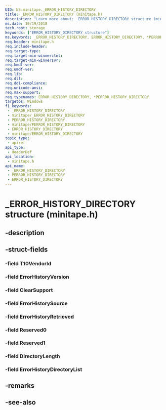 ```yaml
---
UID: NS:minitape._ERROR_HISTORY_DIRECTORY
title: _ERROR_HISTORY_DIRECTORY (minitape.h)
description: "Learn more about: _ERROR_HISTORY_DIRECTORY structure (minitape.h)"
ms.date: 10/19/2018
tech.root: storage
keywords: ["ERROR_HISTORY_DIRECTORY structure"]
ms.keywords: _ERROR_HISTORY_DIRECTORY, ERROR_HISTORY_DIRECTORY, *PERROR_HISTORY_DIRECTORY,
req.header: minitape.h
req.include-header: 
req.target-type: 
req.target-min-winverclnt: 
req.target-min-winversvr: 
req.kmdf-ver: 
req.umdf-ver: 
req.lib: 
req.dll: 
req.ddi-compliance: 
req.unicode-ansi: 
req.max-support: 
req.typenames: ERROR_HISTORY_DIRECTORY, *PERROR_HISTORY_DIRECTORY
targetos: Windows
f1_keywords:
 - _ERROR_HISTORY_DIRECTORY
 - minitape/_ERROR_HISTORY_DIRECTORY
 - PERROR_HISTORY_DIRECTORY
 - minitape/PERROR_HISTORY_DIRECTORY
 - ERROR_HISTORY_DIRECTORY
 - minitape/ERROR_HISTORY_DIRECTORY
topic_type:
 - apiref
api_type:
 - HeaderDef
api_location:
 - minitape.h
api_name:
 - _ERROR_HISTORY_DIRECTORY
 - PERROR_HISTORY_DIRECTORY
 - ERROR_HISTORY_DIRECTORY
---
```


# _ERROR_HISTORY_DIRECTORY structure (minitape.h)


## -description

## -struct-fields

### -field T10VendorId

### -field ErrorHistoryVersion

### -field ClearSupport

### -field ErrorHistorySource

### -field ErrorHistoryRetrieved

### -field Reserved0

### -field Reserved1

### -field DirectoryLength

### -field ErrorHistoryDirectoryList

## -remarks

## -see-also

